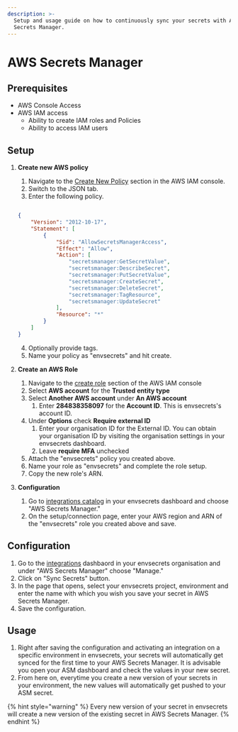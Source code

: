 ```yaml
---
description: >-
  Setup and usage guide on how to continuously sync your secrets with AWS
  Secrets Manager.
---
```


# AWS Secrets Manager

## Prerequisites

* AWS Console Access
* AWS IAM access
  * Ability to create IAM roles and Policies
  * Ability to access IAM users

## Setup

1.  **Create new AWS policy**

    1. Navigate to the [Create New Policy](https://console.aws.amazon.com/iam/home#/policies$new?step=edit) section in the AWS IAM console.
    2. Switch to the JSON tab.
    3. Enter the following policy.

    ```
    ```

    ```json
    {
        "Version": "2012-10-17",
        "Statement": [
            {
                "Sid": "AllowSecretsManagerAccess",
                "Effect": "Allow",
                "Action": [
                    "secretsmanager:GetSecretValue",
                    "secretsmanager:DescribeSecret",
                    "secretsmanager:PutSecretValue",
                    "secretsmanager:CreateSecret",
                    "secretsmanager:DeleteSecret",
                    "secretsmanager:TagResource",
                    "secretsmanager:UpdateSecret"
                ],
                "Resource": "*"
            }
        ]
    }
    ```

    4. Optionally provide tags.
    5. Name your policy as "envsecrets" and hit create.


2.  **Create an AWS Role**

    1. Navigate to the [create role](https://console.aws.amazon.com/iamv2/home#/roles/create?step=selectEntities) section of the AWS IAM console
    2. Select **AWS account** for the **Trusted entity type**
    3. Select **Another AWS account** under **An AWS account**
       1. Enter **284838358097** for the **Account ID**. This is envsecrets's account ID.
    4. Under **Options** check **Require external ID**
       1. Enter your organisation ID for the External ID. You can obtain your organisation ID by visiting the organisation settings in your envsecrets dashboard.
       2. Leave **require MFA** unchecked
    5. Attach the "envsecrets" policy you created above.
    6. Name your role as "envsecrets" and complete the role setup.
    7. Copy the new role's ARN.


3. **Configuration**
   1. Go to [integrations catalog](https://app.envsecrets.com/integrations/catalog) in your envsecrets dashboard and choose "AWS Secrets Manager."
   2. On the setup/connection page, enter your AWS region and ARN of the "envsecrets" role you created above and save.

## Configuration

1. Go to the [integrations](https://app.envsecrets.com/integrations) dashbaord in your envsecrets organisation and under "AWS Secrets Manager" choose "Manage."
2. Click on "Sync Secrets" button.
3. In the page that opens, select your envsecrets project, environment and enter the name with which you wish you save your secret in AWS Secrets Manager.
4. Save the configuration.

## Usage

1. Right after saving the configuration and activating an integration on a specific environment in envsecrets, your secrets will automatically get synced for the first time to your AWS Secrets Manager. It is advisable you open your ASM dashboard and check the values in your new secret.
2. From here on, everytime you create a new version of your secrets in your environment, the new values will automatically get pushed to your ASM secret.

{% hint style="warning" %}
Every new version of your secret in envsecrets will create a new version of the existing secret in AWS Secrets Manager.
{% endhint %}
